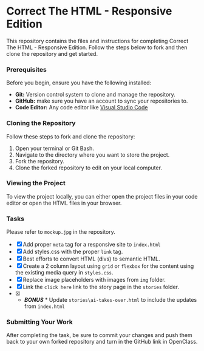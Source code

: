 # Correct The HTML - Responsive Edition

This repository contains the files and instructions for completing Correct The HTML - Responsive Edition. Follow the steps below to fork and then clone the repository and get started.

### Prerequisites

Before you begin, ensure you have the following installed:

- **Git:** Version control system to clone and manage the repository.
- **GitHub:** make sure you have an account to sync your repositories to.
- **Code Editor:** Any code editor like [Visual Studio Code](https://code.visualstudio.com/)

### Cloning the Repository

Follow these steps to fork and clone the repository:

1. Open your terminal or Git Bash.
2. Navigate to the directory where you want to store the project.
3. Fork the repository.
4. Clone the forked repository to edit on your local computer.

### Viewing the Project

To view the project locally, you can either open the project files in your code editor or open the HTML files in your browser.

### Tasks

Please refer to `mockup.jpg` in the repository.

- [X] Add proper `meta` tag for a responsive site to `index.html`
- [X] Add styles.css with the proper `link` tag.
- [X] Best efforts to convert HTML (divs) to semantic HTML.
- [X] Create a 2 column layout using `grid` or `flexbox` for the content using the existing media query in `styles.css`.
- [X] Replace image placeholders with images from `img` folder.
- [X] Link the `click here` link to the story page in the `stories` folder.
- [X] * ***BONUS*** * Update `stories\ai-takes-over.html` to include the updates from `index.html`

### Submitting Your Work

After completing the task, be sure to commit your changes and push them back to your own forked repository and turn in the GitHub link in OpenClass.
